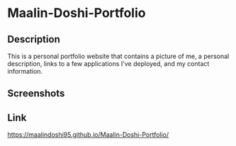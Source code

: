 # Maalin-Doshi-Portfolio

## Description
This is a personal portfolio website that contains a picture of me, a personal description, links to a few applications I've deployed, and my contact information.

## Screenshots

## Link
https://maalindoshi95.github.io/Maalin-Doshi-Portfolio/
